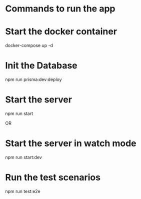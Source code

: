 # Commands to run the app

# Start the docker container
docker-compose up -d

# Init the Database
npm run prisma:dev:deploy

# Start the server
npm run start

OR
# Start the server in watch mode
npm run start:dev

# Run the test scenarios
npm run test:e2e